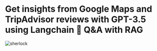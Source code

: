 # Get insights from Google Maps and TripAdvisor reviews with GPT-3.5 using Langchain 🦜 Q&A with RAG

![sherlock](https://github.com/theripnono/LLM-reviews-analysis/assets/119405797/e4a0b4b3-dce7-4c72-8dc2-4a7370a33548)
